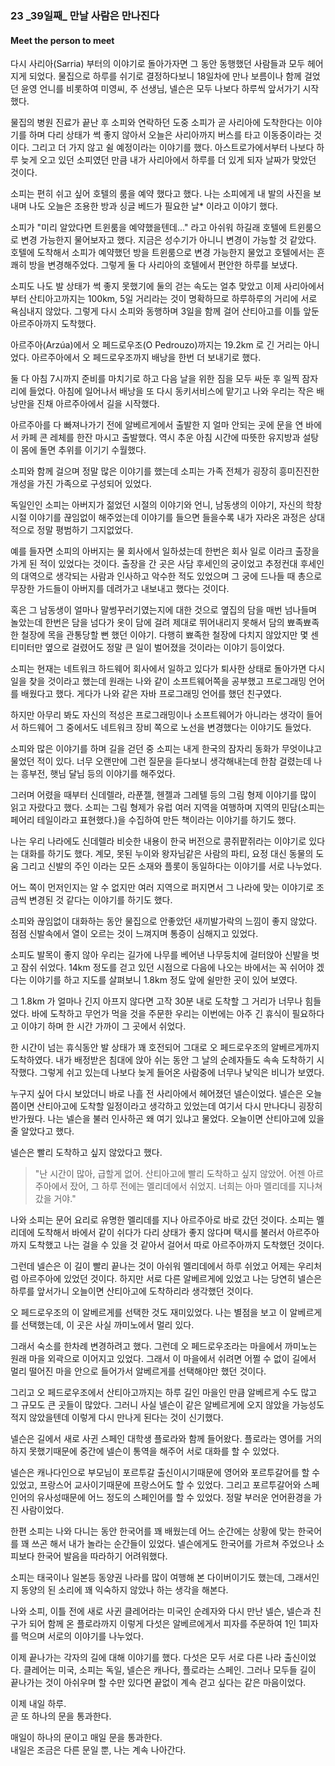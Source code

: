 ### 23 _39일째\_ 만날 사람은 만나진다
#### Meet the person to meet

다시 사리아(Sarria) 부터의 이야기로 돌아가자면 그 동안 동행했던 사람들과 모두 헤어지게 되었다.
물집으로 하루를 쉬기로 결정하다보니 18일차에 만나 보름이나 함께 걸었던 윤영 언니를 비롯하여 미영씨, 주 선생님, 
넬슨은 모두 나보다 하루씩 앞서가기 시작했다. 

물집의 병원 진료가 끝난 후 소피와 연락하던 도중 
소피가 곧 사리아에 도착한다는 이야기를 하며 
다리 상태가 썩 좋지 않아서 오늘은 사리아까지 버스를 타고 이동중이라는 것이다.
그리고 더 가지 않고 쉴 예정이라는 이야기를 했다.
아스트로가에서부터 나보다 하루 늦게 오고 있던 소피였던 만큼 
내가 사리아에서 하루를 더 있게 되자 날짜가 맞았던 것이다.

소피는 편히 쉬고 싶어 호텔의 룸을 예약 했다고 했다.
나는 소피에게 내 발의 사진을 보내며 나도 오늘은 
조용한 방과 싱글 베드가 필요한 날* 이라고 이야기 했다.

소피가 "미리 알았다면 트윈룸을 예약했을텐데..." 라고 아쉬워 하길래
호텔에 트윈룸으로 변경 가능한지 물어보자고 했다.
지금은 성수기가 아니니 변경이 가능할 것 같았다. 
호텔에 도착해서 소피가 예약했던 방을 트윈룸으로 변경 가능한지 물었고 
호텔에서는 흔쾌히 방을 변경해주었다. 
그렇게 둘 다 사리아의 호텔에서 편안한 하루를 보냈다. 

소피도 나도 발 상태가 썩 좋지 못했기에 둘의 걷는 속도는 얼추 맞았고 
이제 사리아에서부터 산티아고까지는 100km, 5일 거리라는 것이 명확하므로 
하루하루의 거리에 서로 욕심내지 않았다.
그렇게 다시 소피와 동행하며 3일을 함께 걸어 산티아고를 이틀 앞둔 
아르주아까지 도착했다.

아르주아(Arzúa)에서 오 페드로우조(O Pedrouzo)까지는 19.2km 로 
긴 거리는 아니었다.
아르주아에서 오 페드로우조까지 배낭을 한번 더 보내기로 했다.

둘 다 아침 7시까지 준비를 마치기로 하고 
다음 날을 위한 짐을 모두 싸둔 후 일찍 잠자리에 들었다.
아침에 일어나서 배낭을 또 다시 동키서비스에 맡기고 나와 
우리는 작은 배낭만을 진채 아르주아에서 길을 시작했다.

아르주아를 다 빠져나가기 전에 알베르게에서 출발한 지 얼마 안되는
곳에 문을 연 바에서 카페 콘 레체를 한잔 마시고 출발했다.
역시 추운 아침 시간에 따뜻한 유지방과 설탕이 몸에 돌면 
추위를 이기기 수월했다.

소피와 함께 걸으며 정말 많은 이야기를 했는데 
소피는 가족 전체가 굉장히 흥미진진한 개성을 가진 가족으로 구성되어 있었다.

독일인인 소피는 아버지가 젊었던 시절의 이야기와 
언니, 남동생의 이야기, 자신의 학창시절 이야기를 끊임없이 해주었는데
이야기를 들으면 들을수록 내가 자라온 과정은 상대적으로 정말 평범하기 그지없었다.

예를 들자면 소피의 아버지는 물 회사에서 일하셨는데 
한번은 회사 일로 이라크 출장을 가게 된 적이 있었다는 것이다.
출장을 간 곳은 사담 후세인의 궁이었고 
추정컨대 후세인의 대역으로 생각되는 사람과 인사하고 악수한 적도 있었으며
그 궁에 드나들 때 총으로 무장한 가드들이 아버지를 데려가고 
내보내고 했다는 것이다.

혹은 그 남동생이 얼마나 말썽꾸러기였는지에 대한 것으로
옆집의 담을 매번 넘나들며 놀았는데 한번은 담을 넘다가 옷이 담에 걸려 
제대로 뛰어내리지 못해서 담의 뾰족뾰족한 철장에 목을 관통당할 뻔 했던 이야기.
다행히 뾰족한 철장에 다치지 않았지만 몇 센티미터만 옆으로 걸렸어도 
정말 큰 일이 벌어졌을 것이라는 이야기 등이었다.

소피는 현재는 네트워크 하드웨어 회사에서 일하고 있다가 
퇴사한 상태로 돌아가면 다시 일을 찾을 것이라고 했는데 
원래는 나와 같이 소프트웨어쪽을 공부했고 
프로그래밍 언어를 배웠다고 했다.
게다가 나와 같은 자바 프로그래밍 언어를 했던 친구였다.

하지만 아무리 봐도 자신의 적성은 프로그래밍이나 소프트웨어가 아니라는 생각이 들어서
하드웨어 그 중에서도 네트워크 장비 쪽으로 노선을 변경했다는 이야기도 들었다.

소피와 많은 이야기를 하며 길을 걷던 중 
소피는 내게 한국의 잠자리 동화가 무엇이냐고 물었던 적이 있다.
너무 오랜만에 그런 질문을 듣다보니 생각해내는데 한참 걸렸는데
나는 흥부전, 햇님 달님 등의 이야기를 해주었다.

그러며 어렸을 때부터 신데렐라, 라푼젤, 헨젤과 그레텔 등의 그림 형제 
이야기를 많이 읽고 자랐다고 했다. 
소피는 그림 형제가 유럽 여러 지역을 여행하며 지역의 
민담(소피는 페어리 테일이라고 표현했다.)을
수집하여 만든 책이라는 이야기를 하기도 했다.

나는 우리 나라에도 신데렐라 비슷한 내용이 
한국 버전으로 콩쥐팥쥐라는 이야기로 있다는 대화를 하기도 했다.
계모, 못된 누이와 왕자님같은 사람의 파티, 요정 대신 
동물의 도움 그리고 신발의 주인 이라는 
모든 소재와 플롯이 동일하다는 이야기를 서로 나누었다.

어느 쪽이 먼저인지는 알 수 없지만 여러 지역으로 퍼지면서 
그 나라에 맞는 이야기로 조금씩 변경된 것 같다는 이야기를 하기도 했다.

소피와 끊임없이 대화하는 동안 
물집으로 안좋았던 새끼발가락의 느낌이 좋지 않았다.
점점 신발속에서 열이 오르는 것이 느껴지며 통증이 심해지고 있었다.

소피도 발목이 좋지 않아 우리는 
길가에 나무를 베어낸 나무둥치에 걸터앉아 신발을 벗고 잠쉬 쉬었다. 
14km 정도를 걷고 있던 시점으로 다음에 나오는 바에서는
꼭 쉬어야 겠다는 이야기를 하고 지도를 살펴보니 
1.8km 정도 앞에 쉴만한 곳이 있어 보였다.

그 1.8km 가 얼마나 긴지 아프지 않다면 고작 30분 내로 
도착할 그 거리가 너무나 힘들었다.
바에 도착하고 무언가 먹을 것을 주문한 우리는 
이번에는 아주 긴 휴식이 필요하다고 이야기 하며 한 시간 가까이 그 곳에서 쉬었다. 

한 시간이 넘는 휴식동안 발 상태가 꽤 호전되어 
그대로 오 페드로우조의 알베르게까지 도착하였다.
내가 배정받은 침대에 앉아 쉬는 동안 
그 날의 순례자들도 속속 도착하기 시작했다. 
그렇게 쉬고 있는데 나보다 늦게 들어온 사람중에 너무나 낯익은 
비니가 보였다.

누구지 싶어 다시 보았더니 바로 나흘 전 사리아에서 헤어졌던 
넬슨이었다.
넬슨은 오늘쯤이면 산티아고에 도착할 일정이라고 생각하고 있었는데 
여기서 다시 만나다니 굉장히 반가웠다.
나는 넬슨을 불러 인사하곤 왜 여기 있냐고 물었다. 
오늘이면 산티아고에 있을 줄 알았다고 했다.

넬슨은 빨리 도착하고 싶지 않았다고 했다.

> "난 시간이 많아, 급할게 없어. 산티아고에 빨리 도착하고 싶지 않았어.
>  어젠 아르주아에서 잤어, 그 하루 전에는 멜리데에서 쉬었지.
>  너희는 아마 멜리데를 지나쳐 갔을 거야."

나와 소피는 문어 요리로 유명한 멜리데를 지나 아르주아로 바로 갔던 것이다.
소피는 멜리데에 도착해서 바에서 같이 쉬다가 
다리 상태가 좋지 않다며 택시를 불러서 아르주아까지 도착했고 
나는 걸을 수 있을 것 같아서 걸어서 따로 아르주아까지 도착했던 것이다.

그런데 넬슨은 이 길이 빨리 끝나는 것이 아쉬워 멜리데에서 하루 쉬었고
어제는 우리처럼 아르주아에 있었던 것이다. 하지만 서로 다른 알베르게에 있었고 
나는 당연히 넬슨은 하루를 앞서가니 오늘이면 산티아고에 도착하리라 생각했던 것이다.

오 페드로우조의 이 알베르게를 선택한 것도 재미있었다.
나는 별점을 보고 이 알베르게를 선택했는데, 이 곳은 사실 
까미노에서 멀리 있다.

그래서 숙소를 한차례 변경하려고 했다.
그런데 오 페드로우조라는 마을에서 까미노는 원래 마을 외곽으로 
이어지고 있었다. 그래서 이 마을에서 쉬려면 
어쩔 수 없이 길에서 멀리 떨어진 마을 안으로 들어가서 
알베르게를 선택해야만 했던 것이다.

그리고 오 페드로우조에서 산티아고까지는 하루 길인 마을인 만큼
알베르게 수도 많고 그 규모도 큰 곳들이 많았다. 
그러니 사실 넬슨이 같은 알베르게에 오지 않았을 가능성도 
적지 않았을텐데 이렇게 다시 만나게 된다는 것이 신기했다.

넬슨은 길에서 새로 사귄 스페인 대학생 플로라와 함께 들어왔다.
플로라는 영어를 거의 하지 못했기때문에 
중간에 넬슨이 통역을 해주어 서로 대화를 할 수 있었다.

넬슨은 캐나다인으로 부모님이 포르투갈 출신이시기때문에 
영어와 포르투갈어를 할 수 있었고, 프랑스어 교사이기때문에 
프랑스어도 할 수 있었다.
그리고 포르투갈어와 스페인어의 유사성때문에 
어느 정도의 스페인어를 할 수 있었다. 
정말 부러운 언어환경을 가진 사람이었다.

한편 소피는 나와 다니는 동안 한국어를 꽤 배웠는데 
어느 순간에는 상황에 맞는 한국어를 꽤 쓰곤 해서 
내가 놀라는 순간들이 있었다. 
넬슨에게도 한국어를 가르쳐 주었으나 소피보다 
한국어 발음을 따라하기 어려워했다. 

소피는 태국이나 일본등 동양권 나라를 많이 여행해 본 다이버이기도 했는데, 
그래서인지 동양의 된 소리에 꽤 익숙하지 않았나 하는 생각을 해본다. 

나와 소피, 이틀 전에 새로 사귄 클레어라는 미국인 순례자와 
다시 만난 넬슨, 넬슨과 친구가 되어 함께 온 플로라까지 
이렇게 다섯은 알베르에게서 피자를 주문하여 1인 1피자를 먹으며 
서로의 이야기를 나누었다.

이제 끝나가는 각자의 길에 대해 이야기를 했다.
다섯은 모두 서로 다른 나라 출신이었다.
클레어는 미국, 소피는 독일, 넬슨은 캐나다, 플로라는 스페인.
그러나 모두들 길이 끝나가는 것이 아쉬우며 할 수만 있다면 끝없이 계속 
걷고 싶다는 같은 마음이었다.

이제 내일 하루.  
곧 또 하나의 문을 통과한다.

매일이 하나의 문이고 매일 문을 통과한다.  
내일은 조금은 다른 문일 뿐, 나는 계속 나아간다.